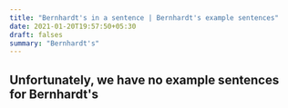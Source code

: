 ```yaml
---
title: "Bernhardt's in a sentence | Bernhardt's example sentences"
date: 2021-01-20T19:57:50+05:30
draft: falses
summary: "Bernhardt's"
---
```

## Unfortunately, we have no example sentences for Bernhardt's                 
